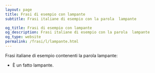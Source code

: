 ```yaml
---
layout: page
title: Frasi di esempio con lampante 
subtitle: Frasi italiane di esempio con la parola  lampante

og_title: Frasi di esempio con lampante 
og_description: Frasi italiane di esempio con la parola  lampante
og_type: website
permalink: /frasi/l/lampante.html
---
```


Frasi italiane di esempio contenenti la parola lampante:


- È un fatto lampante.
